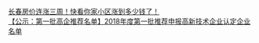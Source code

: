   
[长春房价连涨三周！快看你家小区涨到多少钱了！](http://www.dianyue.me/archives/490/t1kf62ijyhfu7bkf/)  
[【公示：第一批高企推荐名单】2018年度第一批推荐申报高新技术企业认定企业名单](http://www.dianyue.me/archives/956/1brb12esrtr1bdyn/)